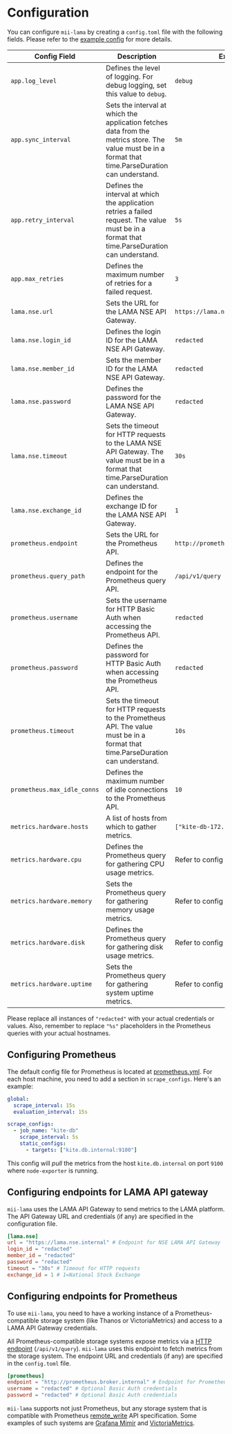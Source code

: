 # Configuration

You can configure `mii-lama` by creating a `config.toml` file with the following fields. Please refer to the [example config](./config.sample.toml) for more details.

| Config Field                | Description                                                                                                                                           | Example                             |
| --------------------------- | ----------------------------------------------------------------------------------------------------------------------------------------------------- | ----------------------------------- |
| `app.log_level`             | Defines the level of logging. For debug logging, set this value to `debug`.                                                                           | `debug`                             |
| `app.sync_interval`         | Sets the interval at which the application fetches data from the metrics store. The value must be in a format that time.ParseDuration can understand. | `5m`                                |
| `app.retry_interval`        | Defines the interval at which the application retries a failed request. The value must be in a format that time.ParseDuration can understand.         | `5s`                                |
| `app.max_retries`           | Defines the maximum number of retries for a failed request.                                                                                           | `3`                                 |
| `lama.nse.url`              | Sets the URL for the LAMA NSE API Gateway.                                                                                                            | `https://lama.nse.internal`         |
| `lama.nse.login_id`         | Defines the login ID for the LAMA NSE API Gateway.                                                                                                    | `redacted`                          |
| `lama.nse.member_id`        | Sets the member ID for the LAMA NSE API Gateway.                                                                                                      | `redacted`                          |
| `lama.nse.password`         | Defines the password for the LAMA NSE API Gateway.                                                                                                    | `redacted`                          |
| `lama.nse.timeout`          | Sets the timeout for HTTP requests to the LAMA NSE API Gateway. The value must be in a format that time.ParseDuration can understand.                 | `30s`                               |
| `lama.nse.exchange_id`      | Defines the exchange ID for the LAMA NSE API Gateway.                                                                                                 | `1`                                 |
| `prometheus.endpoint`       | Sets the URL for the Prometheus API.                                                                                                                  | `http://prometheus.broker.internal` |
| `prometheus.query_path`     | Defines the endpoint for the Prometheus query API.                                                                                                    | `/api/v1/query`                     |
| `prometheus.username`       | Sets the username for HTTP Basic Auth when accessing the Prometheus API.                                                                              | `redacted`                          |
| `prometheus.password`       | Defines the password for HTTP Basic Auth when accessing the Prometheus API.                                                                           | `redacted`                          |
| `prometheus.timeout`        | Sets the timeout for HTTP requests to the Prometheus API. The value must be in a format that time.ParseDuration can understand.                       | `10s`                               |
| `prometheus.max_idle_conns` | Defines the maximum number of idle connections to the Prometheus API.                                                                                 | `10`                                |
| `metrics.hardware.hosts`    | A list of hosts from which to gather metrics.                                                                                                         | `["kite-db-172.x.y.z"]`             |
| `metrics.hardware.cpu`      | Defines the Prometheus query for gathering CPU usage metrics.                                                                                         | Refer to config                     |
| `metrics.hardware.memory`   | Sets the Prometheus query for gathering memory usage metrics.                                                                                         | Refer to config                     |
| `metrics.hardware.disk`     | Defines the Prometheus query for gathering disk usage metrics.                                                                                        | Refer to config                     |
| `metrics.hardware.uptime`   | Sets the Prometheus query for gathering system uptime metrics.                                                                                        | Refer to config                     |


Please replace all instances of `"redacted"` with your actual credentials or values. Also, remember to replace `"%s"` placeholders in the Prometheus queries with your actual hostnames.


## Configuring Prometheus

The default config file for Prometheus is located at [prometheus.yml](./deploy/prometheus/prometheus.yml). For each host machine, you need to add a section in `scrape_configs`. Here's an example:

```yml
global:
  scrape_interval: 15s
  evaluation_interval: 15s

scrape_configs:
  - job_name: "kite-db"
    scrape_interval: 5s
    static_configs:
      - targets: ["kite.db.internal:9100"]
```

This config will _pull_ the metrics from the host `kite.db.internal` on port `9100` where `node-exporter` is running.


## Configuring endpoints for LAMA API gateway


`mii-lama` uses the LAMA API Gateway to send metrics to the LAMA platform. The API Gateway URL and credentials (if any) are specified in the configuration file.

```toml
[lama.nse]
url = "https://lama.nse.internal" # Endpoint for NSE LAMA API Gateway
login_id = "redacted"
member_id = "redacted"
password = "redacted"
timeout = "30s" # Timeout for HTTP requests
exchange_id = 1 # 1=National Stock Exchange
```

## Configuring endpoints for Prometheus

To use `mii-lama`, you need to have a working instance of a Prometheus-compatible storage system (like Thanos or VictoriaMetrics) and access to a LAMA API Gateway credentials.

All Prometheus-compatible storage systems expose metrics via a [HTTP endpoint](https://prometheus.io/docs/prometheus/latest/querying/api/#instant-queries) (`/api/v1/query`). `mii-lama` uses this endpoint to fetch metrics from the storage system. The endpoint URL and credentials (if any) are specified in the `config.toml` file.

```toml
[prometheus]
endpoint = "http://prometheus.broker.internal" # Endpoint for Prometheus API
username = "redacted" # Optional Basic Auth credentials
password = "redacted" # Optional Basic Auth credentials
```

`mii-lama` supports not just Prometheus, but any storage system that is compatible with Prometheus [remote_write](https://prometheus.io/docs/practices/remote_write/) API specification. Some examples of such systems are [Grafana Mimir](https://grafana.com/oss/mimir/) and [VictoriaMetrics](https://victoriametrics.com/).